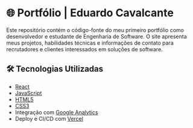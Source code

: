 # 🌐 Portfólio | Eduardo Cavalcante

Este repositório contém o código-fonte do meu primeiro portfólio como desenvolvedor e estudante de Engenharia de Software. O site apresenta meus projetos, habilidades técnicas e informações de contato para recrutadores e clientes interessados em soluções de software.

## 🛠️ Tecnologias Utilizadas

- [React](https://reactjs.org/)
- [JavaScript](https://developer.mozilla.org/pt-BR/docs/Web/JavaScript)
- [HTML5](https://developer.mozilla.org/pt-BR/docs/Web/HTML)
- [CSS3](https://developer.mozilla.org/pt-BR/docs/Web/CSS)
- Integração com [Google Analytics](https://developers.google.com/analytics)
- Deploy e CI/CD com [Vercel](https://vercel.com/)